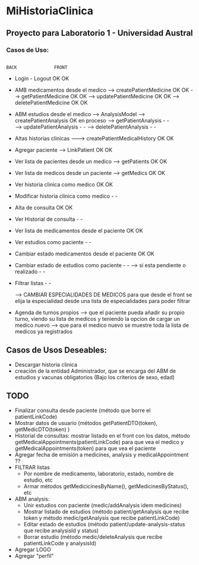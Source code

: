 # MiHistoriaClinica

## Proyecto para Laboratorio 1 - Universidad Austral


### Casos de Uso: 

                                                                        BACK              FRONT                                                        

  * Login - Logout						                    	        OK	                OK

  * AMB medicamentos desde el medico
        --> createPatientMedicine 					                    OK	                OK
        --> getPatientMedicine						                    OK              	OK
        --> updatePatientMedicine					                    OK                  OK
        --> deletePatientMedicine                                       OK                  OK
	
  * ABM estudios desde el medico --> AnalysisModel
      --> createPatientAnalysis                                         OK                en proceso
      --> getPatientAnalysis                                            -                   -                
      --> updatePatientAnalysis                                         -                   -
      --> deletePatientAnalysis                                         -                   -

  * Altas historias clinicas ---> createPatientMedicalHistory 	        OK 	                OK

  * Agregar paciente --> 	LinkPatient 				                OK 	                OK

  * Ver lista de pacientes desde un medico --> getPatients 		        OK  	            OK
  * Ver lista de medicos desde un paciente --> getMedics		        OK	                OK

  * Ver historia clinica como medico                                    OK                  OK
  * Modificar historia clinica como medico                              -                   -
  * Alta  de consulta 						                            OK	                OK
  * Ver Historial de consulta                                           -                   -

  * Ver lista de medicamentos desde el paciente 			            OK	                OK
  * Ver estudios como paciente                                          -                   -

  * Cambiar estado medicamentos desde el paciente 			            OK	                OK 
  * Cambiar estado de estudios como paciente                            -                   - 
    --> si esta pendiente o realizado                                   -                   - 

  * Filtrar listas                                                      -                   -

    --> CAMBIAR ESPECIALIDADES DE MEDICOS para que desde el front se elija la especialidad desde una lista de especialidades para poder filtrar
  * Agenda de turnos propios
    --> que el paciente pueda añadir su propio turno, viendo su lista de medicos y teniendo la opcion de cargar un medico nuevo 
    --> que para el medico nuevo se muestre toda la lista de medicos ya registrados






## Casos de Usos Deseables:
* Descargar historia clinica
* creación de la entidad Administrador, que se encarga del ABM de estudios y vacunas obligatorios
(Bajo los criterios de sexo, edad) 



## TODO
* Finalizar consulta desde paciente (método que borre el patientLinkCode)
* Mostrar datos de usuario (métodos getPatientDTO(token), getMedicDTO(token) )
* Historial de consultas: mostrar listado en el front con los datos, método getMedicalAppointments(patientLinkCode) 
para que vea el medico y getMedicalAppointments(token) para que vea el paciente
* Agregar fecha de emisión a medicines, analysis y medicalAppointment ??
* FILTRAR listas 
  * Por nombre de medicamento, laboratorio, estado, nombre de estudio, etc
  * Armar métodos getMedicicinesByName(), getMedicinesByStatus(), etc
* ABM analysis:
  * Unir estudios con paciente (medic/addAnalysis idem medicines)
  * Mostrar listado de estudios (método patient/getAnalysis que recibe token y método medic/getAnalysis que recibe patientLinkCode)
  * Editar estado de estudios (método patient/update-analysis-status que recibe analysisId y status)
  * Borrar estudio (método medic/deleteAnalysis que recibe patientLinkCode y analysisId)
* Agregar LOGO
* Agregar "perfil"